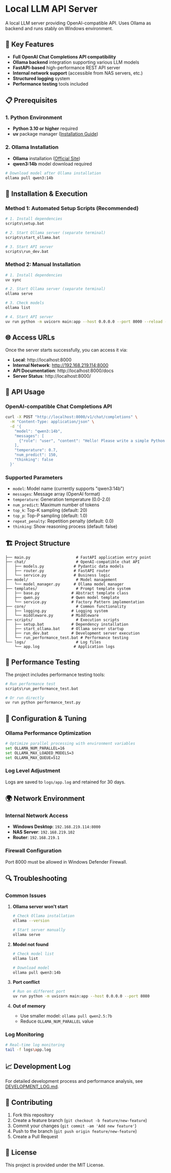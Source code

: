 # Local LLM API Server

A local LLM server providing OpenAI-compatible API. Uses Ollama as backend and runs stably on Windows environment.

## 🎯 Key Features

- **Full OpenAI Chat Completions API compatibility**
- **Ollama backend** integration supporting various LLM models
- **FastAPI-based** high-performance REST API server
- **Internal network support** (accessible from NAS servers, etc.)
- **Structured logging** system
- **Performance testing** tools included

## 📋 Prerequisites

### 1. Python Environment
- **Python 3.10 or higher** required
- **uv** package manager ([Installation Guide](https://docs.astral.sh/uv/))

### 2. Ollama Installation
- **Ollama** installation ([Official Site](https://ollama.com))
- **qwen3:14b** model download required

```bash
# Download model after Ollama installation
ollama pull qwen3:14b
```

## 🚀 Installation & Execution

### Method 1: Automated Setup Scripts (Recommended)

```bash
# 1. Install dependencies
scripts\setup.bat

# 2. Start Ollama server (separate terminal)
scripts\start_ollama.bat

# 3. Start API server
scripts\run_dev.bat
```

### Method 2: Manual Installation

```bash
# 1. Install dependencies
uv sync

# 2. Start Ollama server (separate terminal)
ollama serve

# 3. Check models
ollama list

# 4. Start API server
uv run python -m uvicorn main:app --host 0.0.0.0 --port 8000 --reload --workers 4
```

## 🌐 Access URLs

Once the server starts successfully, you can access it via:

- **Local**: http://localhost:8000
- **Internal Network**: http://192.168.219.114:8000
- **API Documentation**: http://localhost:8000/docs
- **Server Status**: http://localhost:8000/

## 📝 API Usage

### OpenAI-compatible Chat Completions API

```bash
curl -X POST "http://localhost:8000/v1/chat/completions" \
  -H "Content-Type: application/json" \
  -d '{
    "model": "qwen3:14b",
    "messages": [
      {"role": "user", "content": "Hello! Please write a simple Python code."}
    ],
    "temperature": 0.7,
    "num_predict": 150,
    "thinking": false
  }'
```

### Supported Parameters

- `model`: Model name (currently supports "qwen3:14b")
- `messages`: Message array (OpenAI format)
- `temperature`: Generation temperature (0.0-2.0)
- `num_predict`: Maximum number of tokens
- `top_k`: Top-K sampling (default: 20)
- `top_p`: Top-P sampling (default: 1.0)
- `repeat_penalty`: Repetition penalty (default: 0.0)
- `thinking`: Show reasoning process (default: false)

## 🏗️ Project Structure

```
├── main.py                    # FastAPI application entry point
├── chat/                      # OpenAI-compatible chat API
│   ├── models.py             # Pydantic data models
│   ├── router.py             # FastAPI router
│   └── service.py            # Business logic
├── model/                     # Model management
│   └── model_manager.py      # Ollama model manager
├── templates/                 # Prompt template system
│   ├── base.py              # Abstract template class
│   ├── qwen.py              # Qwen model template
│   └── service.py           # Factory Pattern implementation
├── core/                      # Common functionality
│   ├── logging.py           # Logging system
│   └── middleware.py        # Middleware
├── scripts/                   # Execution scripts
│   ├── setup.bat            # Dependency installation
│   ├── start_ollama.bat     # Ollama server startup
│   ├── run_dev.bat          # Development server execution
│   └── run_performance_test.bat # Performance testing
└── logs/                      # Log files
    └── app.log               # Application logs
```

## 🧪 Performance Testing

The project includes performance testing tools:

```bash
# Run performance test
scripts\run_performance_test.bat

# Or run directly
uv run python performance_test.py
```

## 🔧 Configuration & Tuning

### Ollama Performance Optimization

```bash
# Optimize parallel processing with environment variables
set OLLAMA_NUM_PARALLEL=16
set OLLAMA_MAX_LOADED_MODELS=3
set OLLAMA_MAX_QUEUE=512
```

### Log Level Adjustment

Logs are saved to `logs/app.log` and retained for 30 days.

## 🌍 Network Environment

### Internal Network Access

- **Windows Desktop**: `192.168.219.114:8000`
- **NAS Server**: `192.168.219.102`
- **Router**: `192.168.219.1`

### Firewall Configuration

Port 8000 must be allowed in Windows Defender Firewall.

## 🔍 Troubleshooting

### Common Issues

1. **Ollama server won't start**
   ```bash
   # Check Ollama installation
   ollama --version
   
   # Start server manually
   ollama serve
   ```

2. **Model not found**
   ```bash
   # Check model list
   ollama list
   
   # Download model
   ollama pull qwen3:14b
   ```

3. **Port conflict**
   ```bash
   # Run on different port
   uv run python -m uvicorn main:app --host 0.0.0.0 --port 8080
   ```

4. **Out of memory**
   - Use smaller model: `ollama pull qwen2.5:7b`
   - Reduce `OLLAMA_NUM_PARALLEL` value

### Log Monitoring

```bash
# Real-time log monitoring
tail -f logs\app.log
```

## 📈 Development Log

For detailed development process and performance analysis, see [DEVELOPMENT_LOG.md](DEVELOPMENT_LOG.md).

## 🤝 Contributing

1. Fork this repository
2. Create a feature branch (`git checkout -b feature/new-feature`)
3. Commit your changes (`git commit -am 'Add new feature'`)
4. Push to the branch (`git push origin feature/new-feature`)
5. Create a Pull Request

## 📄 License

This project is provided under the MIT License.